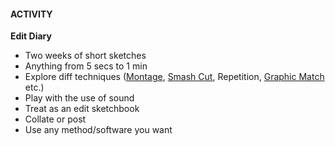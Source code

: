 #### ACTIVITY

**Edit Diary**
- Two weeks of short sketches
- Anything from 5 secs to 1 min
- Explore diff techniques ([Montage](https://en.wikipedia.org/wiki/Montage_(filmmaking)), [Smash Cut](https://en.wikipedia.org/wiki/Smash_cut), Repetition, [Graphic Match](https://en.wikipedia.org/wiki/Match_cut) etc.)
- Play with the use of sound
- Treat as an edit sketchbook
- Collate or post
- Use any method/software you want